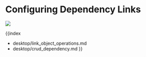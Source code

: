 Configuring Dependency Links
=================================
<img src="desktop/gantt_arrows.png"/>

{{index
- desktop/link_object_operations.md
- desktop/crud_dependency.md
}}